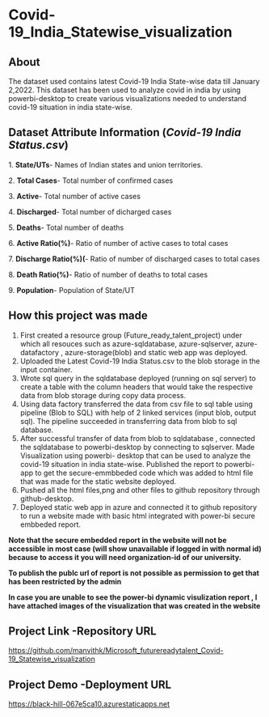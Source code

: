 # Covid-19_India_Statewise_visualization

## About
The dataset used contains latest Covid-19 India State-wise data till January 2,2022. This dataset has been used to analyze covid in india by using powerbi-desktop to create various visualizations needed to understand covid-19 situation in india state-wise.

## Dataset Attribute Information (<i>Covid-19 India Status.csv</i>)
<p>1. <b>State/UTs</b>- Names of Indian states and union territories.</p>
<p>2. <b>Total Cases</b>- Total number of confirmed cases</p>
<p>3. <b>Active</b>- Total number of active cases</p>
<p>4. <b>Discharged</b>- Total number of dicharged cases</p>
<p>5. <b>Deaths</b>- Total number of deaths</p>
<p>6. <b>Active Ratio(%)</b>- Ratio of number of active cases to total cases</p>
<p>7. <b>Discharge Ratio(%)(</b>- Ratio of number of discharged cases to total cases</p>
<p>8. <b>Death Ratio(%)</b>- Ratio of number of deaths to total cases</p>
<p>9. <b>Population</b>- Population of State/UT</p>
   
## How this project was made
1. First created a resource group (Future_ready_talent_project) under which all resouces such as azure-sqldatabase, azure-sqlserver, azure-datafactory , azure-storage(blob)
   and static web app was deployed.
2. Uploaded the Latest Covid-19 India Status.csv to the blob storage in the input container.
3. Wrote sql query in the sqldatabase deployed (running on sql server) to create a table with the column headers that would take the respective data from blob storage 
   during copy data process.
4. Using data factory transferred the data from csv file to sql table using pipeline (Blob to SQL) with help of 2 linked services (input blob, output sql). 
   The pipeline succeeded in transferring data from blob to sql database.
5. After successful transfer of data from blob to sqldatabase , connected the sqldatabase to powerbi-desktop by connecting to sqlserver. Made Visualization using powerbi-
   desktop that can be used to analyze the covid-19 situation in india state-wise. Published the report to powerbi-app to get the secure-emmbbeded code which was added to html 
   file that was made for the static website deployed.
6. Pushed all the html files,png and other files to github repository through github-desktop.
7. Deployed static web app in azure and connected it to github repository to run a website made with basic html integrated with power-bi secure embbeded report.
     
<b> <p>Note that the secure embedded report in the website will not be accessible in most case (will show unavailable if logged in with normal id) because to access it you will     need organization-id of our university.</p>
   <p>To publish the publc url of report is not possible as permission to get that has been restricted by the admin</p>
</b>
<p><b> In case you are unable to see the power-bi dynamic visulization report , I have attached images of the visualization that was created in the website</b></p>

## Project Link -Repository URL
https://github.com/manvithk/Microsoft_futurereadytalent_Covid-19_Statewise_visualization
## Project Demo -Deployment URL
https://black-hill-067e5ca10.azurestaticapps.net

